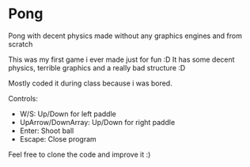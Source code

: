 # Pong
Pong with decent physics made without any graphics engines and from scratch

This was my first game i ever made just for fun :D
It has some decent physics, terrible graphics and a really bad structure :D

Mostly coded it during class because i was bored.

Controls:
- W/S: Up/Down for left paddle
- UpArrow/DownArray: Up/Down for right paddle
- Enter: Shoot ball
- Escape: Close program

Feel free to clone the code and improve it :)
